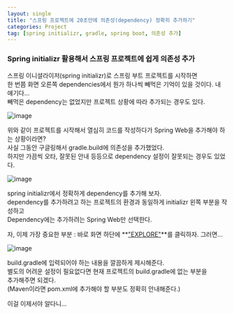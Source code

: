 ```yaml
---
layout: single
title: "스프링 프로젝트에 20초만에 의존성(dependency) 정확히 추가하기"
categories: Project
tag: [spring initializr, gradle, spring boot, 의존성 추가]
---
```


### Spring initializr 활용해서 스프링 프로젝트에 쉽게 의존성 추가
  
스프링 이니셜라이저(spring initializr)로 스프링 부트 프로젝트를 시작하면  
한 번쯤 화면 오른쪽 dependencies에서 뭔가 하나씩 빼먹은 기억이 있을 것이다. 내 얘기다...  
빼먹은 dependency는 없었지만 프로젝트 상황에 따라 추가되는 경우도 있다.  
  
![image](https://github.com/upqnu/upqnu.github.io/assets/101033614/199ee000-18f0-4f20-8c8a-4c2872eea30f)  

  
위와 같이 프로젝트를 시작해서 열심히 코드를 작성하다가 Spring Web을 추가해야 하는 상황이라면?  
사실 그동안 구글링해서 gradle.build에 의존성을 추가했었다.  
하지만 가끔씩 오타, 잘못된 안내 등등으로 dependency 설정이 잘못되는 경우도 있었다.  
  
![image](https://github.com/upqnu/upqnu.github.io/assets/101033614/9f39cb3d-d398-4b39-9280-e3b66c5b4ab7)  
  
spring initializr에서 정확하게 dependency를 추가해 보자.  
dependency를 추가하려고 하는 프로젝트의 환경과 동일하게 initializr 왼쪽 부분을 작성하고  
Dependency에는 추가하려는 Spring Web만 선택한다.  
  
자, 이제 가장 중요한 부분 : 바로 화면 하단에 **<u>"EXPLORE"</u>**를 클릭하자. 그러면...  
  
![image](https://github.com/upqnu/upqnu.github.io/assets/101033614/d7c6b63a-7e7f-4be1-b9b0-fc875a361eb0)  
  
build.gradle에 입력되어야 하는 내용을 깔끔하게 제시해준다.  
별도의 어려운 설정이 필요없다면 현재 프로젝트의 build.gradle에 없는 부분을  
추가해주면 되겠다.  
(Maven이라면 pom.xml에 추가해야 할 부분도 정확히 안내해준다.)  
  
이걸 이제서야 알다니...  